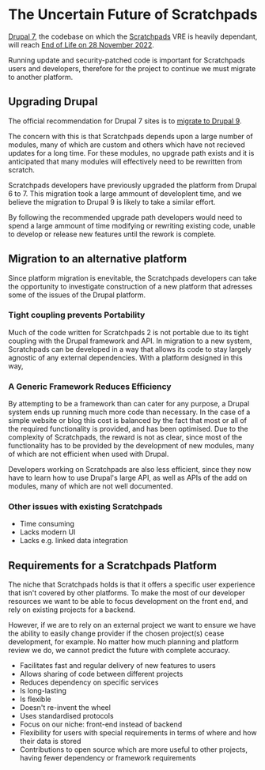 # The Uncertain Future of Scratchpads

[Drupal 7](https://www.drupal.org/drupal-7.0), the codebase on which the [Scratchpads](http://scratchpads.eu) VRE is heavily dependant, will reach [End of Life on 28 November 2022](https://www.drupal.org/psa-2020-06-24).

Running update and security-patched code is important for Scratchpads users and developers, therefore for the project to continue we must migrate to another platform.

## Upgrading Drupal

The official recommendation for Drupal 7 sites is to [migrate to Drupal 9](https://www.drupal.org/docs/understanding-drupal/drupal-9-release-date-and-what-it-means/what-happens-to-drupal-7-now-that).

The concern with this is that Scratchpads depends upon a large number of modules, many of which are custom and others which have not recieved updates for a long time. For these modules, no upgrade path exists and it is anticipated that many modules will effectively need to be rewritten from scratch.

Scratchpads developers have previously upgraded the platform from Drupal 6 to 7. This migration took a large ammount of developlent time, and we believe the migration to Drupal 9 is likely to take a similar effort.

By following the recommended upgrade path developers would need to spend a large ammount of time modifying or rewriting existing code, unable to develop or release new features until the rework is complete.

## Migration to an alternative platform

Since platform migration is enevitable, the Scratchpads developers can take the opportunity to investigate construction of a new platform that adresses some of the issues of the Drupal platform.

### Tight coupling prevents Portability

Much of the code written for Scratchpads 2 is not portable due to its tight coupling with the Drupal framework and API. In migration to a new system, Scratchpads can be developed in a way that allows its code to stay largely agnostic of any external dependencies. With a platform designed in this way,

### A Generic Framework Reduces Efficiency

By attempting to be a framework than can cater for any purpose, a Drupal system ends up running much more code than necessary. In the case of a simple website or blog this cost is balanced by the fact that most or all of the required functionality is provided, and has been optimised. Due to the complexity of Scratchpads, the reward is not as clear, since most of the functionality has to be provided by the development of new modules, many of which are not efficient when used with Drupal.

Developers working on Scratchpads are also less efficient, since they now have to learn how to use Drupal's large API, as well as APIs of the add on modules, many of which are not well documented.

### Other issues with existing Scratchpads

- Time consuming
- Lacks modern UI
- Lacks e.g. linked data integration

## Requirements for a Scratchpads Platform

The niche that Scratchpads holds is that it offers a specific user experience that isn't covered by other platforms. To make the most of our developer resources we want to be able to focus development on the front end, and rely on existing projects for a backend.

However, if we are to rely on an external project we want to ensure we have the ability to easily change provider if the chosen project(s) cease development, for example. No matter how much planning and platform review we do, we cannot predict the future with complete accuracy.

- Facilitates fast and regular delivery of new features to users
- Allows sharing of code between different projects
- Reduces dependency on specific services
- Is long-lasting
- Is flexible
- Doesn't re-invent the wheel
- Uses standardised protocols
- Focus on our niche: front-end instead of backend
-   Flexibility for users with special requirements in terms of where and how their data is stored
-   Contributions to open source which are more useful to other projects, having fewer dependency or framework requirements
